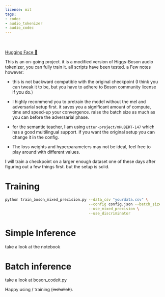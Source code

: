 ```yaml
---
license: mit
tags:
- codec
- audio_tokenizer
- audio_codec
---
```

<br><br>
[Hugging Face 🤗](https://huggingface.co/Respair/Higgs_Codec_Extended) <br>


This is an on-going project. it is a modified version of Higgs-Boson audio tokenizer, you can fully train it. all scripts have been tested. 
a Few notes however:

  - this is not backward compatible with the original checkpoint (I think you can tweak it to be, but you have to adhere to Boson community license if you do.)
    
  - I highly recommend you to pretrain the model without the mel and adversarial setup first. it saves you a significant amount of compute, time and speed-up your convergence. raise the batch size as much as you can before the adversarial phase.
    
  - for the semantic teacher, I am using ```utter-project/mHuBERT-147``` which has a good multilingual support. if you want the original setup you can change it in the config.
    
  - The loss weights and hyperparameters may not be ideal, feel free to play around with different values.

I will train a checkpoint on a larger enough dataset one of these days after figuring out a few things first. but the setup is solid.

# Training

```bash
python train_boson_mixed_precision.py --data_csv "yourdata.csv" \
                                      --config config.json --batch_size 42  \
                                      --use_mixed_precision \
                                      --use_discriminator
```

# Simple Inference

take a look at the notebook

# Batch inference
take a look at boson_codeit.py

Happy using / training (~~inshallah~~).
